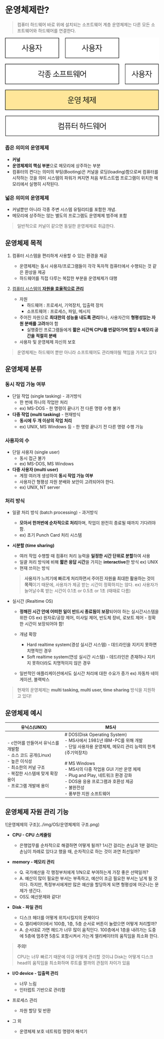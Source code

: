 # 운영체제란?

> 컴퓨터 하드웨어 바로 위에 설치되는 소프트웨어 계층
> 운영체제는 다른 모든 소프트웨어와 하드웨어를 연결한다.

![운영체제의 구조](../img/OS/os_info_1.png)

### 좁은 의미의 운영체제

- **커널**
- **운영체제의 핵심 부분**으로 메모리에 상주하는 부분
- 컴퓨터의 켠다는 의미의 부팅(Booting)은 커널을 로딩(loading)함으로써 컴퓨터를 시작하는 것을 의미
  시스템의 파워가 켜지면 처음 부트스트랩 프로그램이 위치한 메모리에서 실행히 시작된다.

### 넓은 의미의 운영체제

- 커널뿐만 아니라 각종 주변 시스템 유틸리티를 포함한 개념. 
- 메모리에 상주하는 않는 별도의 프로그램도 운영체제 범주에 포함

> 일반적으로 커널이 같으면 동일한 운영체제로 취급한다.



## 운영체제 목적

1. 컴퓨터 시스템을 편리하게 사용할 수 있는 환경을 제공
   - 운영체제는 동시 사용자/프로그램들이 각각 독자적 컴퓨터에서 수행되는 것 같은 환상을 제공
   - 하드웨어를 직접 다루는 복잡한 부분을 운영체제가 대행

2. <u>컴퓨터 시스템의 **자원을 효율적으로 관리**</u>

   - 자원
     - 하드웨어 : 프로세서, 기억장치, 입출력 장치
     - 소프트웨어 : 프로세스, 파일, 메시지 
   - 주어진 자원으로 **최대한의 성능을 내도록 관리**하나, 사용자간의 **형평성있는 자원 분배를 고려**해야 함
     - 실행중인 프로그램들에게 **짧은 시간씩 CPU를 번갈아가며 할당 & 메모리 공간을 적절히 분배**
   - 사용자 및 운영체제 자신의 보호
   


> 운영체제는 하드웨어 뿐만 아니라 소프트웨어도 관리해야될 책임을 가지고 있다



## 운영체제 분류

### 동시 작업 가능 여부

- 단일 작업 (single tasking) - 과거방식
  - 한 번에 하나의 작업만 처리 
  - ex) MS-DOS - 한 명령이 끝나기 전 다른 명령 수행 불가
- **다중 작업 (multi tasking)**  - 현재방식
  - **동시에 두 개 이상의 작업 처리**
  - ex) UNIX, MS Windows 등 - 한 명령 끝나기 전 다른 명령 수행 가능

### 사용자의 수

- 단일 사용자 (single user)
  - 동시 접근 불가
  - ex) MS-DOS, MS Windows
- **다중 사용자 (multi user)**
  - 계정 여러개 생성하여 **동시 작업 가능 여부**
  - 사용자간 형평성 자원 분배와 보안이 고려되어야 한다. 
  - ex) UNIX, NT server

### 처리 방식

- 일괄 처리 방식 (batch processing) - 과거방식

  - **모아서 한꺼번에 순차적으로 처리**하며, 작업이 완전히 종료될 때까지 기다려야 함. 
  - ex) 초기 Punch Card 처리 시스템

- **시분할 (time sharing)** 

  - 여러 작업 수행할 때 컴퓨터 처리 능력을 **일정한 시간 단위로 분할**하여 사용
  - 일괄 처리 방식에 비해 **짧은 응답 시간**을 가지는 **interactive**한 방식
    ex) UNIX
  - 현재 쓰이는 방식

  > **사용자가 느끼기에 빠르게 처리하면서 주어진 자원을 최대한 활용하는 것이 목적**이기 때문에, 사용자가 제공 받는 시간이 정확하지는 않다.
  > ex) 사용자가 늘어날수록 받는 시간이 0.1초 or 0.5초 or 1초 (때때로 다름)

- 실시간 (Realtime OS)

  - **정해진 시간 안에 어떠한 일이 반드시 종료됨이 보장**되어야 하는 실시간시스템을 위한 OS
    ex) 원자로/공장 제어, 미사일 제어, 반도체 장비, 로보트 제어 - 정확한 시간이 보장되어야 함!

  - 개념 확장

    - Hard realtime system(경성 실시간 시스템) - 데드라인을 지키지 못하면 치명적인 경우
    - Soft realtime system(연성 실시간 시스템) - 데드라인은 존재하나 지키지 못하더라도 치명적이지 않은 경우
  - 일반적인 애플리케이션에서도 실시간 처리에 대한 수요가 증가
    ex) 자동차 네이게이션, 블랙박스



> 현재의 운영체제는 **multi tasking, multi user, time sharing** 방식을 지원하고 있다!



## 운영체제 예시

| 유닉스(UNIX)                                                 | MS사                                                         |
| ------------------------------------------------------------ | ------------------------------------------------------------ |
| -  c언어를 만들어서 유닉스를 개발함<br/>-  소스 코드 공개(Linux)<br/>-  높은 이식성<br/>-  최소한의 커널 구조<br/>-  복잡한 시스템에 맞게 확장 용이<br/>-  프로그램 개발에 용이 | # DOS(Disk Operating System)<br/> -  MS사에서 1981년 IBM-PC를 위해 개발<br/> -  단일 사용자용 운영체제, 메모리 관리 능력의 한계(주기억장치)<br/><br/># MS Windows<br/> -  MS사의 다중 작업용 GUI 기반 운영 체제<br/> -  Plug and Play, 네트워크 환경 강화<br/> -  DOS용 응용 프로그램과 호환성 제공<br/> -  불완전성<br/> -  풍부한 지원 소프트웨어 |



## 운영체제 자원 관리 기능

![운영체제의 구조](../img/OS/운영체제의 구조.png)



- **CPU - CPU 스케줄링**
  
  - 은행업무를 순차적으로 해결하면 어떻게 될까?
    1시간 걸리는 손님과 1분 걸리는 손님이 차례로 있다고 했을 때, 순차적으로 하는 것이 과연 최선일까?
- **memory - 메모리 관리**
  - Q. 국가예산을 각 행정부처에게 1/N으로 부여하는게 가장 좋은 선택일까?
  - A.  예산이 많이 필요한 부서는 부족하고, 예산이 조금 필요한 부서는 남게 될 것이다.
    하지만, 특정부서에게만 많은 예산을 할당하게 되면 형평성에 어긋나는 문제가 생긴다.
  - OS도 예산문제와 같다!
- **Disk - 파일 관리**
  - 디스크 헤더를 어떻게 위치시킬지의 문제이다
  - Q. 엘리베이터에서 100층, 1층, 5층 순서로 버튼이 눌렸으면 어떻게 처리할까?
  - A. 순서대로 가면 헤드가 너무 많이 움직인다. 
    100층에서 1층을 내려가는 도중에 5층에 멈추면 5층도 포함시켜서 가는게 엘리베이터의 움직임을 최소화 한다.

> **주의!**
>
> CPU는 너무 빠르기 때문에 이걸 어떻게 관리할 것이냐
> Disk는 어떻게 디스크 head의 움직임을 최소화하며 루트를 짤까의 관점의 차이가 있음

- **I/O device - 입출력 관리**
  - 너무 느림
  - 인터럽트 기반으로 관리함

- 프로세스 관리
  - 자원 할당 및 반환
- 그 외
  - 운영체제 보호 네트워킹 명령어 해석기

